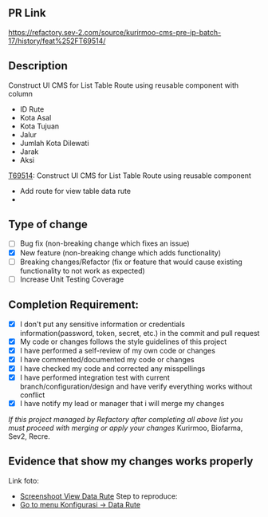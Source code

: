 ## PR Link
https://refactory.sev-2.com/source/kurirmoo-cms-pre-ip-batch-17/history/feat%252FT69514/

## Description

Construct UI CMS for List Table Route using reusable component with column

- ID Rute
- Kota Asal
- Kota Tujuan
- Jalur
- Jumlah Kota Dilewati
- Jarak
- Aksi

[T69514](https://refactory.sev-2.com/source/kurirmoo-cms-pre-ip-batch-17/history/feat%252FT69514/): Construct UI CMS for List Table Route using reusable component

- Add route for view table data rute
- 

## Type of change

- [ ] Bug fix (non-breaking change which fixes an issue)
- [x] New feature (non-breaking change which adds functionality)
- [ ] Breaking changes/Refactor (fix or feature that would cause existing functionality to not work as expected)
- [ ] Increase Unit Testing Coverage

## Completion Requirement:

- [x] I don't put any sensitive information or credentials information(password, token, secret, etc.) in the commit and pull request
- [x] My code or changes follows the style guidelines of this project
- [x] I have performed a self-review of my own code or changes
- [x] I have commented/documented my code or changes
- [x] I have checked my code and corrected any misspellings
- [x] I have performed integration test with current branch/configuration/design and have verify everything works without conflict
- [x] I have notify my lead or manager that i will merge my changes 

*If this project managed by Refactory after completing all above list you must proceed with merging or apply your changes*
Kurirmoo, Biofarma, Sev2, Recre.

## Evidence that show my changes works properly 

Link foto:
- [Screenshoot View Data Rute]()
Step to reproduce:
- [Go to menu Konfigurasi -> Data Rute](http://localhost:3000/configuration/data-route)
